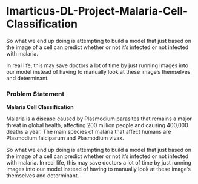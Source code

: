 # Imarticus-DL-Project-Malaria-Cell-Classification
So what we end up doing is attempting to build a model that just based on the image of a cell can predict whether or not it’s infected or not infected with malaria.

In real life, this may save doctors a lot of time by just running images into our model instead of having to manually look at these image’s themselves and determinant.

### Problem Statement

**Malaria Cell Classification**

Malaria is a disease caused by Plasmodium parasites that remains a major threat in global health, affecting 200 million people and causing 400,000 deaths a year. The main species of malaria that affect humans are Plasmodium falciparum and Plasmodium vivax.

So what we end up doing is attempting to build a model that just based on the image of a cell can predict whether or not it’s infected or not infected with malaria. In real life, this may save doctors a lot of time by just running images into our model instead of having to manually look at these image’s themselves and determinant.

